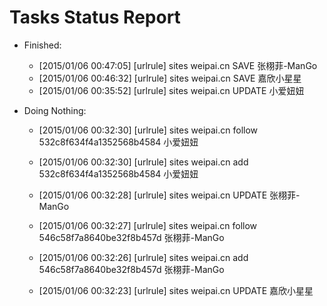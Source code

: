 Tasks Status Report
============

* Finished:
    * [2015/01/06 00:47:05] [urlrule] sites weipai.cn SAVE 张栩菲-ManGo
    * [2015/01/06 00:46:32] [urlrule] sites weipai.cn SAVE 嘉欣小星星
    * [2015/01/06 00:35:52] [urlrule] sites weipai.cn UPDATE 小爱妞妞

* Doing Nothing:
    * [2015/01/06 00:32:30] [urlrule] sites weipai.cn follow 532c8f634f4a1352568b4584 小爱妞妞

    * [2015/01/06 00:32:30] [urlrule] sites weipai.cn add 532c8f634f4a1352568b4584 小爱妞妞

    * [2015/01/06 00:32:28] [urlrule] sites weipai.cn UPDATE 张栩菲-ManGo

    * [2015/01/06 00:32:27] [urlrule] sites weipai.cn follow 546c58f7a8640be32f8b457d 张栩菲-ManGo

    * [2015/01/06 00:32:26] [urlrule] sites weipai.cn add 546c58f7a8640be32f8b457d 张栩菲-ManGo

    * [2015/01/06 00:32:23] [urlrule] sites weipai.cn UPDATE 嘉欣小星星
